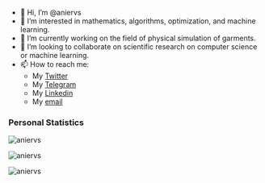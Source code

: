 - 👋 Hi, I’m @aniervs
- 👀 I’m interested in mathematics, algorithms, optimization, and machine learning.
- 🌱 I’m currently working on the field of physical simulation of garments.
- 💞️ I’m looking to collaborate on scientific research on computer science or machine learning.
- 📫 How to reach me:
  - My <a href="https://twitter.com/aniervs">Twitter </a>
  - My <a href="https://t.me/aniervs">Telegram</a>
  - My <a href="https://www.linkedin.com/in/aniervs/">Linkedin </a>
  - My [email](mailto:anier.velasco@gmail.com)

<!---
aniervs/aniervs is a ✨ special ✨ repository because its `README.md` (this file) appears on your GitHub profile.
You can click the Preview link to take a look at your changes.
--->


### **Personal Statistics**

<p><img align="center" src="https://github-readme-stats-six-orpin-55.vercel.app/api/top-langs?username=aniervs&show_icons=true&locale=en&layout=compact" alt="aniervs" /></p>
<p><img align="center" src="https://github-readme-stats-six-orpin-55.vercel.app/api?username=aniervs&show_icons=true&locale=en" alt="aniervs" /></p>
<p><img align="center" src="https://github-readme-streak-stats.herokuapp.com/?user=aniervs&" alt="aniervs" /></p>
